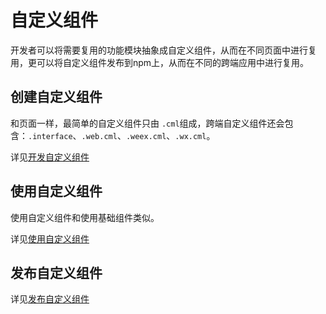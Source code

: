 # 自定义组件

开发者可以将需要复用的功能模块抽象成自定义组件，从而在不同页面中进行复用，更可以将自定义组件发布到npm上，从而在不同的跨端应用中进行复用。

## 创建自定义组件

和页面一样，最简单的自定义组件只由 `.cml`组成，跨端自定义组件还会包含：`.interface`、`.web.cml`、`.weex.cml`、`.wx.cml`。

详见[开发自定义组件](/component/custom/develop.html)

## 使用自定义组件

使用自定义组件和使用基础组件类似。

详见[使用自定义组件](/component/custom/use.html)

## 发布自定义组件

详见[发布自定义组件](/component/custom/publish.html)

